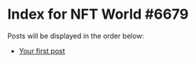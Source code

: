 # Index for NFT World #6679
Posts will be displayed in the order below:

- [Your first post](./001-first.md)

